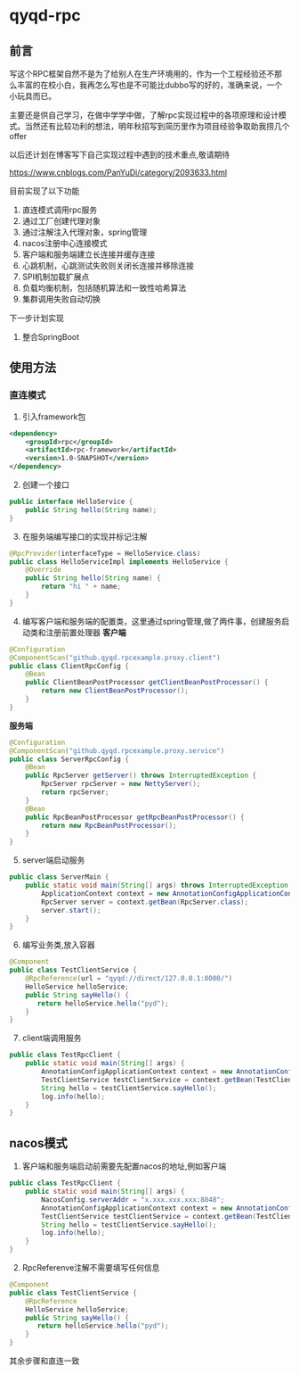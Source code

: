 # qyqd-rpc
## 前言
写这个RPC框架自然不是为了给别人在生产环境用的，作为一个工程经验还不那么丰富的在校小白，我再怎么写也是不可能比dubbo写的好的，准确来说，一个小玩具而已。

主要还是供自己学习，在做中学学中做，了解rpc实现过程中的各项原理和设计模式。当然还有比较功利的想法，明年秋招写到简历里作为项目经验争取助我捞几个offer

以后还计划在博客写下自己实现过程中遇到的技术重点,敬请期待

https://www.cnblogs.com/PanYuDi/category/2093633.html

目前实现了以下功能

1. 直连模式调用rpc服务
2. 通过工厂创建代理对象
3. 通过注解注入代理对象，spring管理
4. nacos注册中心连接模式
5. 客户端和服务端建立长连接并缓存连接
6. 心跳机制，心跳测试失败则关闭长连接并移除连接
7. SPI机制加载扩展点
8. 负载均衡机制，包括随机算法和一致性哈希算法
9. 集群调用失败自动切换

下一步计划实现
1. 整合SpringBoot

## 使用方法
### 直连模式

1. 引入framework包

```xml
<dependency>
    <groupId>rpc</groupId>
    <artifactId>rpc-framework</artifactId>
    <version>1.0-SNAPSHOT</version>
</dependency>
```

2. 创建一个接口

```java
public interface HelloService {
    public String hello(String name);
}
```

3. 在服务端编写接口的实现并标记注解

```java
@RpcProvider(interfaceType = HelloService.class)
public class HelloServiceImpl implements HelloService {
    @Override
    public String hello(String name) {
        return "hi " + name;
    }
}

```

4. 编写客户端和服务端的配置类，这里通过spring管理,做了两件事，创建服务启动类和注册前置处理器
**客户端**
```java
@Configuration
@ComponentScan("github.qyqd.rpcexample.proxy.client")
public class ClientRpcConfig {
    @Bean
    public ClientBeanPostProcessor getClientBeanPostProcessor() {
        return new ClientBeanPostProcessor();
    }
}

```
**服务端**
```java
@Configuration
@ComponentScan("github.qyqd.rpcexample.proxy.service")
public class ServerRpcConfig {
    @Bean
    public RpcServer getServer() throws InterruptedException {
        RpcServer rpcServer = new NettyServer();
        return rpcServer;
    }
    @Bean
    public RpcBeanPostProcessor getRpcBeanPostProcessor() {
        return new RpcBeanPostProcessor();
    }
}


```
5. server端启动服务

```java
public class ServerMain {
    public static void main(String[] args) throws InterruptedException {
        ApplicationContext context = new AnnotationConfigApplicationContext(RpcConfig.class);
        RpcServer server = context.getBean(RpcServer.class);
        server.start();
    }
}

```
6. 编写业务类,放入容器
```java
@Component
public class TestClientService {
    @RpcReference(url = "qyqd://direct/127.0.0.1:8000/")
    HelloService helloService;
    public String sayHello() {
       return helloService.hello("pyd");
    }
}

```
7. client端调用服务

```java
public class TestRpcClient {
    public static void main(String[] args) {
        AnnotationConfigApplicationContext context = new AnnotationConfigApplicationContext(RpcConfig.class);
        TestClientService testClientService = context.getBean(TestClientService.class);
        String hello = testClientService.sayHello();
        log.info(hello);
    }
}
```
## nacos模式
1. 客户端和服务端启动前需要先配置nacos的地址,例如客户端
```java
public class TestRpcClient {
    public static void main(String[] args) {
        NacosConfig.serverAddr = "x.xxx.xxx.xxx:8848";
        AnnotationConfigApplicationContext context = new AnnotationConfigApplicationContext(ClientRpcConfig.class);
        TestClientService testClientService = context.getBean(TestClientService.class);
        String hello = testClientService.sayHello();
        log.info(hello);
    }
}
```
2. RpcReferenve注解不需要填写任何信息
```java
@Component
public class TestClientService {
    @RpcReference
    HelloService helloService;
    public String sayHello() {
       return helloService.hello("pyd");
    }
}

```
其余步骤和直连一致
